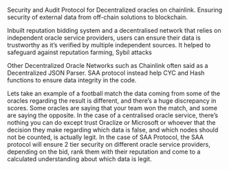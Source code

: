 Security and Audit Protocol for Decentralized oracles on chainlink. Ensuring security of external data from off-chain solutions to blockchain. 


Inbuilt reputation  bidding system and a decentralised network that relies on independent oracle service providers, users can ensure their data is trustworthy as it’s verified by multiple independent sources. It helped to safeguard against reputation farming, Sybil attacks

Other Decentralized Oracle Networks such as Chainlink often said as a Decentralized JSON Parser. SAA protocol instead help CYC and Hash functions to ensure data integrity in the code.

Lets take an example of a  football match the data coming from some of the oracles regarding the result is different, and there’s a huge discrepancy in scores. Some oracles are saying that your team won the match, and some are saying the opposite. In the case of a centralised oracle service, there’s nothing you can do except trust Oraclize or Microsoft or whoever that the decision they make regarding which data is false, and which nodes should not be counted, is actually legit. In the case of SAA Protocol, the SAA protocol will ensure 2 tier security on different oracle service providers, depending on the bid, rank them with their reputation and come to a calculated understanding about which data is legit.

 
